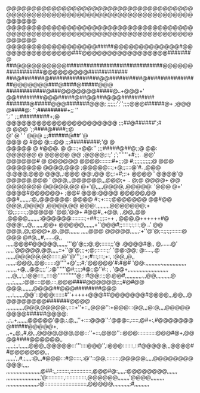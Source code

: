 @@@@@@@@@@@@@@@@@@@@@@@@@@@@@@@@@@@@@@@@@@@@@@@@@@@@@@@@@@@@@@@@@@@@@@@@@@@@@@@@
@@@@@@@@@@@@@@@@@@@@@@@@@@@@@@@@@@@@@@@@@@@@@@@@@@@@@@@@@@@@@@@@@@@@@@@@@@@@@@@@
@@@@@@@@@@@@@@@@@@#####@@@@@@@@@@@@@#@@@@@@@@@@@@@@@###@@@@@@@@@@@@@@@@@#######@
###@@@@@@@@@@#############################@@@@@@###########@@@@@@@@@############
###@#######@###############@@##########@################@@@@@@@###@####@#####@@@
############@###@@@@@@@#####@..+@@@+'    @@########@@@#####@##@@###@@@##########
#######@#####@@@#######@@@;                      ;;;;;;';'';;;;@@@######@+  ;@@@
@####@:                                          '';#########+;;    ''          
                             ',:''               ;;;#########+;@                
            @@@@@@@@@@@@@@@@@@@@@@               ;;;##@######';#                
            @                  @@@               ';;####@####;;@                
      @'    @        '      '  @@@               ;;;######@##''@                
     @@@    @     #@@       @;::@@               ;;;#########;'@          @     
    @@@@@   @   #@@@.   @  @:::;+@@:''           ;;;#####@##@;;@          @@:   
   @@@@@@   @  @@@@@    @@  ;@@@@;::;'           ;';''''''+#;;;.          .@@'  
  @@@@@@#   @ @@@@@@   @@@@::::::::#+;;;@        #;;;;;;;;;;;;@            @@@  
  @@@@@@@   @@@@,@@@  ;@@@@@:::;+@;;::::@'#.                              ,@@@  
@.@@@,@@@   @@@,,:@@@ @@:,@@ @;;:+#;;:+  @@@@                   '         @@@@'@
@@@@@,@@@ ' @@@,,,@@@@@@,,,@@@;+ .. @;@ @@@@+                 @@         @@@@@@@
@@@@@,@@  @+'@,,,,,@@@@,,@@@@@: '@@@ @+' @@@@#@@@@@@+       ;@@#        @@@:@@@@
@@@@@,@@  @@#,,,,,,,:@,,@@@@@@: @@@@ #:;+::::;@@@@@@@      @@#@@       @@@,,@@@@
,@@@@,@@  @@@:,,,,,,,,,@@@@@@@;+   '@;;:;::::;;@@@@@     '@@,'@@+     #@@#,,+@@,
,,@@,,@@ ,@@@@,,,,,,,,:@@@@@@:::::::::;+##:;;;;::++ ,   @@@,@++++++#@ @@@:,,,@,,
,,,,,@@+ @@@@@,,,,,,,+''@@@#;;:::::;:;:::;@  ..'   @@  @@@,,@,;@@@+,@.,@@,,,,,,,
,,,,,@@@ @@@@@,,,,,,:+''@'@;::;;:;;:::::::@       @@@ @#@,,,#,......@,,         
,,,,,@@@#@@@@@,,,,,,,'''@'@;;;@;@;::::::;;'@     .@@@@#@,,  @,......@'          
,,,,,'@@@@@,@@,,,,,::+''@'@;;;+;@;:::::::;;'     '@@:@@;    @:....,.@           
,,,,,,@@@@@,@@::::::,@''@''';;:+;#:::;:::;+:,    :@@,,@,,                       
,,,,,,:@@@,,@@:::::::@''''+@';;;#;'@@@@@'#:#@#   '@@:,,,,,,,,,,.,,,,,,,,,,,,,,,,
,,,,,,,+@,,,@@;;;;'',:@''''''@#;;;;;#@;;@''#:; , '@@+,,,,,,,,,,,,,,,,,,,,,,,,,,,
,,,,@,,,:,,:@@::::,,::::@''''''''''''@;::#@@;:;;@.@@#,,,,,,,,,,,.,,@@,,,,,,,,,,@
,,,,;,,,,,,:@@::::@@,:::,@@@####@@@@@@;:;;#@#@@  @@@,,,,,,,,@@@@##@@@########@@@
,,,,:,,,,,,,@@'::@@@:::::::#''+++++@@@##@@@@@@@#@@@@,,,@@,,,@@@@@@@@@#######@@@@
,,,,,,,,,,,,@@@,@@@@@:,::::+''+::,,@@@'':+@@@:::@@,,;@:@,,,,@@@@@@@@@######@@@@:
,,;,,+,,,,,,,@@@@@'@@,:,@,,,''+::::@@@'':'@@@::,:::::,@#+:,#@@@@@@@@#####@@@@@+,
,,+,,@,,#,@,,,@@@@,@@@,@@:::''+:::,@@@''::@@@::::::::::::@@@#@+,@@@@####@@@@@@,,
,,,,,;,,:,,,,,,@@@,,@@@@@:::'''::::@@@'',:@@@:::::::,::#@@@@@,,,@@@@##@@@@@@@,,,
,,,,,,',,#,;,,,,:@,,,#@@@:::#@:::::,:@''::@@,::::::::;@@@@@;,,,,@@@@@@@@@@@:,,,,
,,,,,,,,,,,,,,,,,,,,,,,@##:,,::::::::,::::::::::::::,@@@#@:,,,,,:@@@@@@@@,,,,,,,
,,,,,,,,,,,,,,,,,,,,,,,'@:::::::::::,::::::::::::::,@@@@@@,,,,,,,,'@@@@,,,,,,,,,
,,,,,,,,,,,,,,,,,,,,,:@::::::::::::::::::::::::::::,@@@@@,,,,,,,,,,,;#,,,,,,,,,,
